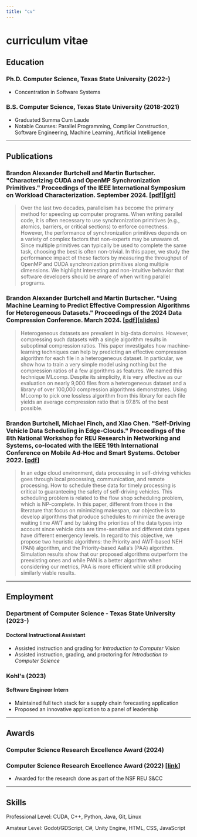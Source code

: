 ```yaml
---
title: "cv"
---
```


# curriculum vitae

## Education

### Ph.D. Computer Science, Texas State University (2022-)

- Concentration in Software Systems

### B.S. Computer Science, Texas State University (2018-2021)

- Graduated Summa Cum Laude
- Notable Courses: Parallel Programming, Compiler Construction, Software Engineering, Machine Learning, Artificial Intelligence

***

## Publications

### Brandon Alexander Burtchell and Martin Burtscher. "Characterizing CUDA and OpenMP Synchronization Primitives." Proceedings of the IEEE International Symposium on Workload Characterization. September 2024. [[pdf](./pdf/2024-09-characterizing-cuda-and-openmp-synchronization-primitives.pdf)][[git](https://github.com/burtscher/SyncPerformance)]

>Over the last two decades, parallelism has become the primary method for speeding up computer programs. When writing parallel code, it is often necessary to use synchronization primitives (e.g., atomics, barriers, or critical sections) to enforce correctness. However, the performance of synchronization primitives depends on a variety of complex factors that non-experts may be unaware of. Since multiple primitives can typically be used to complete the same task, choosing the best is often non-trivial. In this paper, we study the performance impact of these factors by measuring the throughput of OpenMP and CUDA synchronization primitives along multiple dimensions. We highlight interesting and non-intuitive behavior that software developers should be aware of when writing parallel programs.

### Brandon Alexander Burtchell and Martin Burtscher. "Using Machine Learning to Predict Effective Compression Algorithms for Heterogeneous Datasets." Proceedings of the 2024 Data Compression Conference. March 2024. [[pdf](./pdf/2024-03-mlcomp.pdf)][[slides](./pdf/2024-03-mlcomp-slides.pdf)]

>Heterogeneous datasets are prevalent in big-data domains. However, compressing such datasets with a single algorithm results in suboptimal compression ratios. This paper investigates how machine-learning techniques can help by predicting an effective compression algorithm for each file in a heterogeneous dataset. In particular, we show how to train a very simple model using nothing but the compression ratios of a few algorithms as features. We named this technique MLcomp. Despite its simplicity, it is very effective as our evaluation on nearly 9,000 files from a heterogeneous dataset and a library of over 100,000 compression algorithms demonstrates. Using MLcomp to pick one lossless algorithm from this library for each file yields an average compression ratio that is 97.8% of the best possible. 

### Brandon Burtchell, Michael Finch, and Xiao Chen. "Self-Driving Vehicle Data Scheduling in Edge-Clouds." Proceedings of the 8th National Workshop for REU Research in Networking and Systems, co-located with the IEEE 19th International Conference on Mobile Ad-Hoc and Smart Systems. October 2022. [[pdf](./pdf/2022-10-self-driving-vehicle-data-scheduling-in-edge-clouds.pdf)]

>In an edge cloud environment, data processing in self-driving vehicles goes through local processing, communication, and remote processing. How to schedule these data for timely processing is critical to guaranteeing the safety of self-driving vehicles. This scheduling problem is related to the flow shop scheduling problem, which is NP-complete. In this paper, different from those in the literature that focus on minimizing makespan, our objective is to develop algorithms that produce schedules to minimize the average waiting time AWT and by taking the priorities of the data types into account since vehicle data are time-sensitive and different data types have different emergency levels. In regard to this objective, we propose two heuristic algorithms: the Priority and AWT-based NEH (PAN) algorithm, and the Priority-based Aalla’s (PAA) algorithm. Simulation results show that our proposed algorithms outperform the preexisting ones and while PAN is a better algorithm when considering our metrics, PAA is more efficient while still producing similarly viable results.

***

## Employment

### Department of Computer Science - Texas State University (2023-)

#### Doctoral Instructional Assistant

- Assisted instruction and grading for *Introduction to Computer Vision*
- Assisted instruction, grading, and proctoring for *Introduction to Computer Science*

### Kohl's (2023)

#### Software Engineer Intern

- Maintained full tech stack for a supply chain forecasting application
- Proposed an innovative application to a panel of leadership

***

## Awards

### Computer Science Research Excellence Award (2024)

### Computer Science Research Excellence Award (2022) [[link](https://cs.txstate.edu/news_events/awards/awards_day/research_excellence_award/)]

- Awarded for the research done as part of the NSF REU S&CC

***

## Skills

Professional Level: CUDA, C++, Python, Java, Git, Linux

Amateur Level: Godot/GDScript, C#, Unity Engine, HTML, CSS, JavaScript
